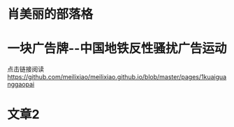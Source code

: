 # 肖美丽的部落格

# 一块广告牌--中国地铁反性骚扰广告运动
点击链接阅读
<https://github.com/meilixiao/meilixiao.github.io/blob/master/pages/1kuaiguanggaopai>

# 文章2
